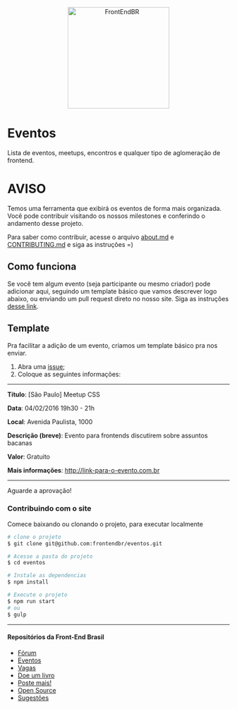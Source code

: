 <p align="center">
  <img src="https://avatars0.githubusercontent.com/u/16963863?v=3&s=200.jpg" alt="FrontEndBR" width="230" />
</p>

# Eventos

Lista de eventos, meetups, encontros e qualquer tipo de aglomeração de frontend.

# AVISO

Temos uma ferramenta que exibirá os eventos de forma mais organizada. Você pode contribuir visitando os nossos milestones e conferindo o andamento desse projeto.

Para saber como contribuir, acesse o arquivo [about.md](about.md) e [CONTRIBUTING.md](CONTRIBUTING.md) e siga as instruções =)

## Como funciona

Se você tem algum evento (seja participante ou mesmo criador) pode adicionar aqui, seguindo um template básico que vamos descrever logo abaixo, ou enviando um pull request direto no nosso site. Siga as instruções [desse link](CONTRIBUTING.md).

## Template

Pra facilitar a adição de um evento, criamos um template básico pra nos enviar.

1. Abra uma [issue](https://github.com/frontendbr/eventos/issues/new);
2. Coloque as seguintes informações:

---

**Título**: [São Paulo] Meetup CSS

**Data**: 04/02/2016 19h30 - 21h

**Local**: Avenida Paulista, 1000

**Descrição (breve)**: Evento para frontends discutirem sobre assuntos bacanas

**Valor**: Gratuito

**Mais informações**: http://link-para-o-evento.com.br
* * *

Aguarde a aprovação!

### Contribuindo com o site

Comece baixando ou clonando o projeto, para executar localmente

```bash
# clone o projeto
$ git clone git@github.com:frontendbr/eventos.git

# Acesse a pasta do projeto
$ cd eventos

# Instale as dependencias
$ npm install

# Execute o projeto
$ npm run start
# ou
$ gulp

```


---
#### Repositórios da Front-End Brasil

- [Fórum](https://github.com/frontendbr/forum)
- [Eventos](https://github.com/frontendbr/eventos)
- [Vagas](https://github.com/frontendbr/vagas)
- [Doe um livro](https://github.com/frontendbr/doe-um-livro)
- [Poste mais!](https://github.com/frontendbr/poste-mais)
- [Open Source](https://github.com/frontendbr/open-source)
- [Sugestões](https://github.com/frontendbr/sugestoes)
